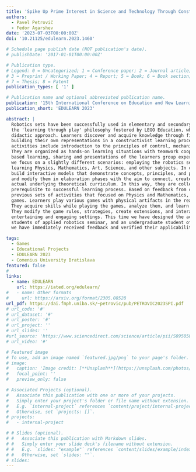 ```yaml
---
title: 'Spike Up Prime Interest in Science and Technology Through Constructionist Games'
authors:
  - Pavel Petrovič
  - Fedor Agarshev
date: '2023-07-03T00:00:00Z'
doi: '10.21125/edulearn.2023.1460'

# Schedule page publish date (NOT publication's date).
# publishDate: '2017-01-01T00:00:00Z'

# Publication type.
# Legend: 0 = Uncategorized; 1 = Conference paper; 2 = Journal article;
# 3 = Preprint / Working Paper; 4 = Report; 5 = Book; 6 = Book section;
# 7 = Thesis; 8 = Patent
publication_types: [ '1' ]

# Publication name and optional abbreviated publication name.
publication: '15th International Conference on Education and New Learning Technologies'
publication_short: 'EDULEARN 2023'

abstract: |
  Robotics sets have been successfully used in elementary and secondary schools in conformance with
  the 'learning through play' philosophy fostered by LEGO Education, while utilizing the Constructionism
  didactic approach. Learners discover and acquire knowledge through first-hand tangible experiences,
  building their own representations in a constructivist learning process. Usual pedagogical goals of the
  activities include introduction to the principles of control, mechanics, programming, and robotics [1].
  They are organized as hands-on learning situations with teamwork cooperation of learners, project-
  based learning, sharing and presentations of the learners group experiences. Arriving from this tradition,
  we focus on a slightly different scenarios: employing the robotics sets and the named approaches when
  learning Physics, Mathematics, Art, Science, and other subjects. In carefully designed projects, learners
  build interactive models that demonstrate concepts, principles, and phenomena, perform experiments,
  and modify them in elaboration phases with the aim to connect, create associations and links to the
  actual underlying theoretical curriculum. In this way, they are collecting practical experiences which are
  prerequisite to successful learning process. Based on feedback from children, we continue upon two
  previous sets of activities that focused on Physics and Mathematics, this time with projects built around
  games. Learners play various games with physical artifacts in the real-world - with the models they build.
  They acquire skills while playing the games, analyze them, and learn about the underlying principles.
  They modify the game rules, strategies, create extensions, and interact with each other in an
  entertaining and engaging settings. This time we have designed the activities together with the children,
  students of applied robotics seminar, and an undergraduate student of Applied Informatics. In this way,
  we have immediately received feedback and verified their applicability and feasibility.

tags:
  - Games
  - Educational Projects
  - EDULEARN 2023
  - Comenius University Bratislava
featured: false
#
links:
  - name: EDULEARN
    url: https://iated.org/edulearn/
#   - name: Other formats
#     url: https://arxiv.org/format/2305.08528
url_pdf: https://dai.fmph.uniba.sk/~petrovic/pub/PETROVIC2023SPI.pdf
# url_code: '#'
# url_dataset: '#'
# url_poster: '#'
# url_project: ''
# url_slides: ''
#url_source: 'https://www.sciencedirect.com/science/article/pii/S0950584923002240'
# url_video: '#'

# Featured image
# To use, add an image named `featured.jpg/png` to your page's folder.
# image:
#   caption: 'Image credit: [**Unsplash**](https://unsplash.com/photos/s9CC2SKySJM)'
#   focal_point: ''
#   preview_only: false

# Associated Projects (optional).
#   Associate this publication with one or more of your projects.
#   Simply enter your project's folder or file name without extension.
#   E.g. `internal-project` references `content/project/internal-project/index.md`.
#   Otherwise, set `projects: []`.
# projects:
#   - internal-project

# # Slides (optional).
# #   Associate this publication with Markdown slides.
# #   Simply enter your slide deck's filename without extension.
# #   E.g. `slides: "example"` references `content/slides/example/index.md`.
# #   Otherwise, set `slides: ""`.
# slides:
---
```

